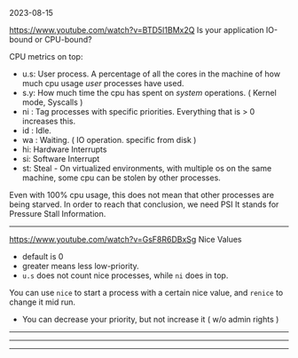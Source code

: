 2023-08-15

<https://www.youtube.com/watch?v=BTD5I1BMx2Q>
Is your application IO-bound or CPU-bound?

CPU metrics on top:

- u.s: User process. A percentage of all the cores in the machine of how much
  cpu usage *user* processes have used.
- s.y: How much time the cpu has spent on *system* operations. ( Kernel mode,
  Syscalls )
- ni : Tag processes with specific priorities. Everything that is > 0 increases
  this.
- id : Idle.
- wa : Waiting. ( IO operation. specific from disk )
- hi: Hardware Interrupts
- si: Software Interrupt
- st: Steal - On virtualized environments, with multiple os on the same
  machine, some cpu can be stolen by other processes.

Even with 100% cpu usage, this does not mean that other processes are being
starved. In order to reach that conclusion, we need PSI It stands for Pressure
Stall Information.

___

<https://www.youtube.com/watch?v=GsF8R6DBxSg>
Nice Values

- default is 0
- greater means less low-priority.
- `u.s` does not count nice processes, while `ni` does in top.

You can use `nice` to start a process with a certain nice value, and `renice`
to change it mid run.

- You can decrease your priority, but not increase it ( w/o admin rights )

___

___

___

